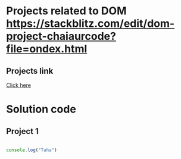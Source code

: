 # Projects related to DOM https://stackblitz.com/edit/dom-project-chaiaurcode?file=ondex.html

##  Projects link 
[Click here](https://stackblitz.com/edit/dom-project-chaiaurcode?file=ondex.html)

# Solution code 


## Project 1 

```javascript

console.log("Taha")


``````